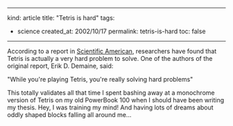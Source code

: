 -----
kind: article
title: "Tetris is hard"
tags:
- science
created_at: 2002/10/17
permalink: tetris-is-hard
toc: false
-----

<p>According to a report in <a href="http://www.sciam.com/article.cfm?chanID=sa003&amp;articleID=000EB124-AE08-1DBD-94E2809EC5880108">Scientific American</a>, researchers have found that Tetris is actually a very hard problem to solve. One of the authors of the original report, Erik D. Demaine, said:</p>

<p>"While you're playing Tetris, you're really solving hard problems"</p>

<p>This totally validates all that time I spent bashing away at a monochrome version of Tetris on my old PowerBook 100 when I should have been writing my thesis. Hey, I was training my mind! And having lots of dreams about oddly shaped blocks falling all around me...</p>

